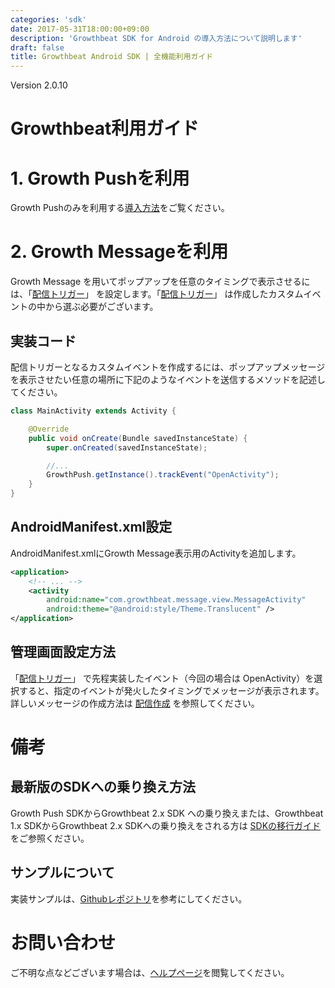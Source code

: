 ```yaml
---
categories: 'sdk'
date: 2017-05-31T18:00:00+09:00
description: 'Growthbeat SDK for Android の導入方法について説明します'
draft: false
title: Growthbeat Android SDK | 全機能利用ガイド
---
```


Version 2.0.10  
# Growthbeat利用ガイド  
# 1. Growth Pushを利用  
Growth Pushのみを利用する[導入方法](/sdk/android/guide)をご覧ください。  
# 2. Growth Messageを利用  
Growth Message を用いてポップアップを任意のタイミングで表示させるには、「[配信トリガー](http://support.growthbeat.com/manual/growthmessage/#配信トリガー)」 を設定します。「[配信トリガー](http://support.growthbeat.com/manual/growthmessage/#配信トリガー)」 は作成したカスタムイベントの中から選ぶ必要がございます。  

## 実装コード  
配信トリガーとなるカスタムイベントを作成するには、ポップアップメッセージを表示させたい任意の場所に下記のようなイベントを送信するメソッドを記述してください。  

```java  
class MainActivity extends Activity {

    @Override
    public void onCreate(Bundle savedInstanceState) {
        super.onCreated(savedInstanceState);

        //...
        GrowthPush.getInstance().trackEvent("OpenActivity");
    }
}
```

## AndroidManifest.xml設定
AndroidManifest.xmlにGrowth Message表示用のActivityを追加します。

```xml
<application>
    <!-- ... -->
    <activity
        android:name="com.growthbeat.message.view.MessageActivity"
        android:theme="@android:style/Theme.Translucent" />
</application>
```  
## 管理画面設定方法  

「[配信トリガー](http://support.growthbeat.com/manual/growthmessage/#配信トリガー)」 で先程実装したイベント（今回の場合は OpenActivity）を選択すると、指定のイベントが発火したタイミングでメッセージが表示されます。  
詳しいメッセージの作成方法は [配信作成](http://support.growthbeat.com/manual/growthmessage/#配信作成) を参照してください。

<!--
# 3. GrowthLinkを利用
## 実装コード
### 初期化
Growth Linkの初期化処理を追加してください。
IntentFilterを設定したActivityのonCreateで、handleOpenUrlメソッドを呼び出してください。

```java
class MainActivity extends Activity {

    @Override
    public void onCreate(Bundle savedInstanceState) {
        super.onCreated(savedInstanceState);

        //...
        GrowthLink.getInstance().initialize(getApplicationContext(), "YOUR_APPLICATION_ID", "YOUR_CREDENTIAL_ID");
        GrowthLink.getInstance().handleOpenUrl(getIntent().getData());
    }
}
```
### ディープリンクアクションの実装
SDKには、IntentHandlerが定義されており、この実装でディープリンク時のアクションを実装することができます。
たとえば下記のような形で実装できます。

```java
class MyApplication extends Application {

    @Override
    public void onCreate() {
        List<IntentHandler> intentHandlers = new ArrayList<IntentHandler>();
        intentHandlers.add(new UrlIntentHandler(Growthbeat.getInstance().getContext()));
        intentHandlers.add(new NoopIntentHandler());
        intentHandlers.add(new IntentHandler() {
            public boolean handle(com.growthbeat.model.Intent intent) {
                if (intent.getType() != com.growthbeat.model.Intent.Type.custom)
                    return false;
                Map<String, String> extra = ((CustomIntent) intent).getExtra();
                // TODO ここにアプリ内の画面を開く処理を実装します。
                Log.d("Growth Link", "extra: " + extra);
                return true;
            }
        });
        Growthbeat.getInstance().setIntentHandlers(intentHandlers);
    }
}
```
## AndroidManifest.xml設定
AndroidManifest.xmlにGrowth Link用のActivityを追加します。

```xml
<application>
    ~~ 略 ~~
    <receiver
        android:name="com.growthbeat.link.InstallReferrerReceiver"
        android:enabled="true"
        android:exported="true" >
        <intent-filter>
            <action android:name="com.android.vending.INSTALL_REFERRER" />
        </intent-filter>
    </receiver>
</application>
```
-->

# 備考
## 最新版のSDKへの乗り換え方法
Growth Push SDKからGrowthbeat 2.x SDK への乗り換えまたは、Growthbeat 1.x SDKからGrowthbeat 2.x SDKへの乗り換えをされる方は
[SDKの移行ガイド](/sdk/android/upgrade)をご参照ください。
## サンプルについて
実装サンプルは、[Githubレポジトリ](https://github.com/growthbeat/growthbeat-android)を参考にしてください。
# お問い合わせ
ご不明な点などございます場合は、[ヘルプページ](http://faq.growthbeat.com/)を閲覧してください。
